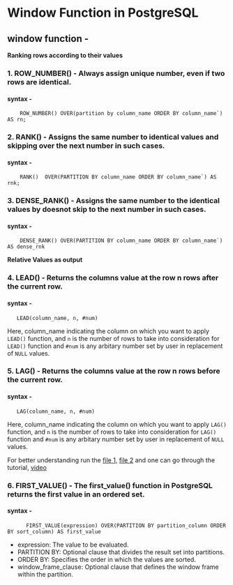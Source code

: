 # Window Function in PostgreSQL

## window function - 

**Ranking rows according to their values**

### 1. ROW_NUMBER() - Always assign unique number, even if two rows are identical.

#### syntax - 

        ROW_NUMBER() OVER(partition by column_name ORDER BY column_name`) AS rn;

### 2. RANK() -  Assigns the same number to identical values and skipping over the next number in such cases. 

#### syntax - 

        RANK()  OVER(PARTITION BY column_name ORDER BY column_name`) AS rnk;


### 3. DENSE_RANK() - Assigns the same number to the identical values by doesnot skip to the next number in such cases. 

#### syntax - 

        DENSE_RANK() OVER(PARTITION BY column_name ORDER BY column_name`) AS dense_rnk


**Relative Values as output**

### 4. LEAD() - Returns the columns value at the row n rows after the current row.

#### syntax - 

       LEAD(column_name, n, #num) 
Here, column_name indicating the column on which you want to apply `LEAD()` function, and `n` is the number of rows to take into consideration for `LEAD()` function and `#num` is any arbitary number set by user in replacement of `NULL` values.



### 5. LAG() - Returns the columns value at the row n rows before the current row.

#### syntax - 

       LAG(column_name, n, #num) 
Here, column_name indicating the column on which you want to apply `LAG()` function, and `n` is the number of rows to take into consideration for `LAG()` function and `#num` is any arbitary number set by user in replacement of `NULL` values.


For better understanding run the [file 1](https://github.com/SaibalPatraDS/PostgreSQL/blob/main/Window%20Functions/create_table_employee.sql), [file 2](https://github.com/SaibalPatraDS/PostgreSQL/blob/main/Window%20Functions/window_function.sql) and one can go through the tutorial, [video](https://youtu.be/Ww71knvhQ-s)


### 6. FIRST_VALUE() - The first_value() function in PostgreSQL returns the first value in an ordered set.

#### syntax - 

          FIRST_VALUE(expression) OVER(PARTITION BY partition_column ORDER BY sort_column) AS first_value

  * expression: The value to be evaluated.
  * PARTITION BY: Optional clause that divides the result set into partitions.
  * ORDER BY: Specifies the order in which the values are sorted.
  * window_frame_clause: Optional clause that defines the window frame within the partition.

